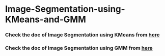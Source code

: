 # Image-Segmentation-using-KMeans-and-GMM

### Check the doc of Image Segmentation using KMeans from [here](https://docs.opencv.org/3.4/d1/d5c/tutorial_py_kmeans_opencv.html)
### Check the doc of Image Segmentation using GMM from [here](https://docs.opencv.org/3.4/d1/d5c/tutorial_py_kmeans_opencv.html)
